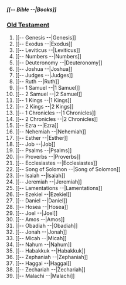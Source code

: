 
##### *[[-- Bible --|Books]]*
### [Old Testament](--Old%20Testament--.md)
1. [[-- Genesis --|Genesis]]
2. [[-- Exodus --|Exodus]]
3. [[-- Leviticus --|Leviticus]]
4. [[-- Numbers --|Numbers]]
5. [[-- Deuteronomy --|Deuteronomy]]
6. [[-- Joshua --|Joshua]]
7. [[-- Judges --|Judges]]
8. [[-- Ruth --|Ruth]]
9. [[-- 1 Samuel --|1 Samuel]]
10. [[-- 2 Samuel --|2 Samuel]]
11. [[-- 1 Kings --|1 Kings]]
12. [[-- 2 Kings --|2 Kings]]
13. [[-- 1 Chronicles --|1 Chronicles]]
14. [[-- 2 Chronicles --|2 Chronicles]]
15. [[-- Ezra --|Ezra]]
16. [[-- Nehemiah --|Nehemiah]]
17. [[-- Esther --|Esther]]
18. [[-- Job --|Job]]
19. [[-- Psalms --|Psalms]]
20. [[-- Proverbs --|Proverbs]]
21. [[-- Ecclesiastes --|Ecclesiastes]]
22. [[-- Song of Solomon --|Song of Solomon]]
23. [[-- Isaiah --|Isaiah]]
24. [[-- Jeremiah --|Jeremiah]]
25. [[-- Lamentations --|Lamentations]]
26. [[-- Ezekiel --|Ezekiel]]
27. [[-- Daniel --|Daniel]]
28. [[-- Hosea --|Hosea]]
29. [[-- Joel --|Joel]]
30. [[-- Amos --|Amos]]
31. [[-- Obadiah --|Obadiah]]
32. [[-- Jonah --|Jonah]]
33. [[-- Micah --|Micah]]
34. [[-- Nahum --|Nahum]]
35. [[-- Habakkuk --|Habakkuk]]
36. [[-- Zephaniah --|Zephaniah]]
37. [[-- Haggai --|Haggai]]
38. [[-- Zechariah --|Zechariah]]
39. [[-- Malachi --|Malachi]]